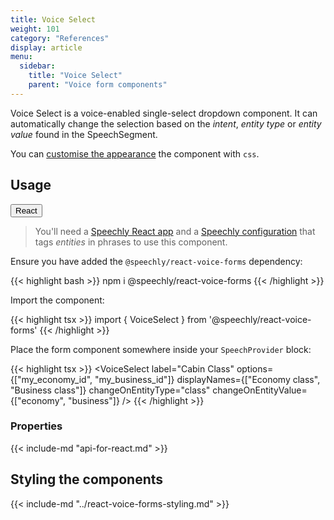 ```yaml
---
title: Voice Select
weight: 101
category: "References"
display: article
menu:
  sidebar:
    title: "Voice Select"
    parent: "Voice form components"
---
```


<script>
  // updateTab function specific to this pages' tabs; called by updateTab() in app.js
  function updateTab() {
    let urlParams = new URLSearchParams(window.location.search);
    selectTab("platform", urlParams.get("platform"));
  }
</script>

Voice Select is a voice-enabled single-select dropdown component. It can automatically change the selection based on the _intent_, _entity type_ or _entity value_ found in the SpeechSegment.

You can [customise the appearance](#styling-the-components) the component with `css`.

## Usage

<div class="tab">
  <button class="tablinks platform React active" onclick="openTab(event, 'platform=React')">React</button>
</div>

<div class="React tabcontent platform code" style="display: block;">

> You'll need a [Speechly React app](/client-libraries/usage/?platform=React) and a [Speechly configuration](/slu-examples/basics/) that tags _entities_ in phrases to use this component.

Ensure you have added the `@speechly/react-voice-forms` dependency:

{{< highlight bash >}}
npm i @speechly/react-voice-forms
{{< /highlight >}}

Import the component:

{{< highlight tsx >}}
import { VoiceSelect } from '@speechly/react-voice-forms'
{{< /highlight >}}

Place the form component somewhere inside your `SpeechProvider` block:

{{< highlight tsx >}}
<SpeechProvider appId="YOUR_APP_ID_FROM_SPEECHLY_DASHBOARD">
  <VoiceSelect
    label="Cabin Class"
    options={["my_economy_id", "my_business_id"]}
    displayNames={["Economy class", "Business class"]}
    changeOnEntityType="class"
    changeOnEntityValue={["economy", "business"]}
  />
</SpeechProvider>
{{< /highlight >}}

### Properties

{{< include-md "api-for-react.md" >}}

## Styling the components

{{< include-md "../react-voice-forms-styling.md" >}}

</div>
